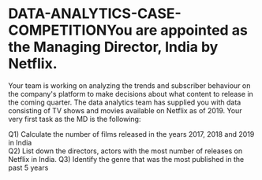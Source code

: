 # DATA-ANALYTICS-CASE-COMPETITIONYou are appointed as the Managing Director, India by Netflix.
Your team is working on analyzing the trends and subscriber behaviour on the company's platform to make decisions about what content to release in the coming quarter. The data analytics team has supplied you with data consisting of TV shows and movies available on Netflix as of 2019. Your very first task as the MD is the following:

Q1) Calculate the number of films released in the years 2017, 2018 and 2019 in India        
Q2) List down the directors, actors with the most number of releases on Netflix in India.
Q3) Identify the genre that was the most published in the past 5 years
